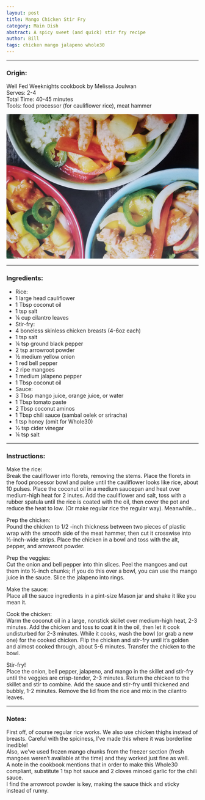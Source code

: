 ```yaml
---  
layout: post  
title: Mango Chicken Stir Fry  
category: Main Dish  
abstract: A spicy sweet (and quick) stir fry recipe  
author: Bill  
tags: chicken mango jalapeno whole30  
---  
```

  
***

### Origin:  
  
Well Fed Weeknights cookbook by Melissa Joulwan  
Serves: 2-4  
Total Time: 40-45 minutes  
Tools: food processor (for cauliflower rice), meat hammer  
  
![mango_stir_fry.jpg](\images\mango_stir_fry.jpg "mango_stir_fry")
  
***

### Ingredients:  
  
- Rice:  
- 1 large head cauliflower  
- 1 Tbsp coconut oil  
- 1 tsp salt  
- ¼ cup cilantro leaves  
- Stir-fry:  
- 4 boneless skinless chicken breasts (4-6oz each)  
- 1 tsp salt  
- ¼ tsp ground black pepper  
- 2 tsp arrowroot powder  
- ½ medium yellow onion  
- 1 red bell pepper  
- 2 ripe mangoes  
- 1 medium jalapeno pepper  
- 1 Tbsp coconut oil  
- Sauce:  
- 3 Tbsp mango juice, orange juice, or water  
- 1 Tbsp tomato paste  
- 2 Tbsp coconut aminos  
- 1 Tbsp chili sauce (sambal oelek or sriracha)  
- 1 tsp honey (omit for Whole30)  
- ½ tsp cider vinegar  
- ¼ tsp salt  
  
***

### Instructions:  
  
Make the rice:  
Break the cauliflower into florets, removing the stems. Place the florets in the food processor bowl and pulse until the cauliflower looks like rice, about 10 pulses. Place the coconut oil in a medium saucepan and heat over medium-high heat for 2 inutes. Add the cauliflower and salt, toss with a rubber spatula until the rice is coated with the oil, then cover the pot and reduce the heat to low. (Or make regular rice the regular way). Meanwhile…  
  
Prep the chicken:  
Pound the chicken to 1/2 -inch thickness between two pieces of plastic wrap with the smooth side of the meat hammer, then cut it crosswise into ½-inch-wide strips. Place the chicken in a bowl and toss with the alt, pepper, and arrowroot powder.  
  
Prep the veggies:  
Cut the onion and bell pepper into thin slices. Peel the mangoes and cut them into ½-inch chunks; if you do this over a bowl, you can use the mango juice in the sauce. Slice the jalapeno into rings.  
  
Make the sauce:  
Place all the sauce ingredients in a pint-size Mason jar and shake it like you mean it.  
  
Cook the chicken:  
Warm the coconut oil in a large, nonstick skillet over medium-high heat, 2-3 minutes. Add the chicken and toss to coat it in the oil, then let it cook undisturbed for 2-3 minutes. While it cooks, wash the bowl (or grab a new one) for the cooked chicken. Flip the chicken and stir-fry until it’s golden and almost cooked through, about 5-6 minutes. Transfer the chicken to the bowl.  
  
Stir-fry!  
Place the onion, bell pepper, jalapeno, and mango in the skillet and stir-fry until the veggies are crisp-tender, 2-3 minutes. Return the chicken to the skillet and stir to combine. Add the sauce and stir-fry until thickened and bubbly, 1-2 minutes. Remove the lid from the rice and mix in the cilantro leaves.  
  
***

### Notes:  
  
First off, of course regular rice works. We also use chicken thighs instead of breasts. Careful with the spiciness, I’ve made this where it was borderline inedible!  
Also, we’ve used frozen mango chunks from the freezer section (fresh mangoes weren’t available at the time) and they worked just fine as well.  
A note in the cookbook mentions that in order to make this Whole30 compliant, substitute 1 tsp hot sauce and 2 cloves minced garlic for the chili sauce.  
I find the arrowroot powder is key, making the sauce thick and sticky instead of runny.  
  
